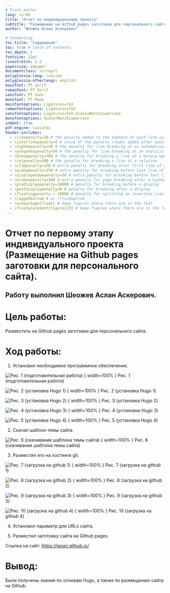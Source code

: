 ```yaml
---
# Front matter
lang: ru-RU
title: "Отчет по индивидуальному проекту"
subtitle: "Размещение на Github pages заготовки для персонального сайта."
author: "Шеожев Аслан Аскерович"

# Formatting
toc-title: "Содержание"
toc: true # Table of contents
toc_depth: 2
fontsize: 12pt
linestretch: 1.5
papersize: a4paper
documentclass: scrreprt
polyglossia-lang: russian
polyglossia-otherlangs: english
mainfont: PT Serif
romanfont: PT Serif
sansfont: PT Sans
monofont: PT Mono
mainfontoptions: Ligatures=TeX
romanfontoptions: Ligatures=TeX
sansfontoptions: Ligatures=TeX,Scale=MatchLowercase
monofontoptions: Scale=MatchLowercase
indent: true
pdf-engine: lualatex
header-includes:
  - \linepenalty=10 # the penalty added to the badness of each line within a paragraph (no associated penalty node) Increasing the value makes tex try to have fewer lines in the paragraph.
  - \interlinepenalty=0 # value of the penalty (node) added after each line of a paragraph.
  - \hyphenpenalty=50 # the penalty for line breaking at an automatically inserted hyphen
  - \exhyphenpenalty=50 # the penalty for line breaking at an explicit hyphen
  - \binoppenalty=700 # the penalty for breaking a line at a binary operator
  - \relpenalty=500 # the penalty for breaking a line at a relation
  - \clubpenalty=150 # extra penalty for breaking after first line of a paragraph
  - \widowpenalty=150 # extra penalty for breaking before last line of a paragraph
  - \displaywidowpenalty=50 # extra penalty for breaking before last line before a display math
  - \brokenpenalty=100 # extra penalty for page breaking after a hyphenated line
  - \predisplaypenalty=10000 # penalty for breaking before a display
  - \postdisplaypenalty=0 # penalty for breaking after a display
  - \floatingpenalty = 20000 # penalty for splitting an insertion (can only be split footnote in standard LaTeX)
  - \raggedbottom # or \flushbottom
  - \usepackage{float} # keep figures where there are in the text
  - \floatplacement{figure}{H} # keep figures where there are in the text
---
```


# Отчет по первому этапу индивидуального проекта (Размещение на Github pages заготовки для персонального сайта).
## Работу выполнил Шеожев Аслан Аскерович.

# Цель работы:

Разместить на Github pages заготовки для персонального сайта.

# Ход работы:

1. Установил необходимое программное обеспечение.

![Рис. 1 (подготовительная работа)](image/1.jpg) { width=100% } Рис. 1 (подготовительная работа)

![Рис. 2 (установка Hugo 1)](image/3.jpg) { width=100% } Рис. 2 (установка Hugo 1)

![Рис. 3 (установка Hugo 2)](image/4.jpg) { width=100% } Рис. 3 (установка Hugo 2)

![Рис. 4 (установка Hugo 3)](image/5.jpg) { width=100% } Рис. 4 (установка Hugo 3)

![Рис. 5 (установка Hugo 4)](image/6.jpg) { width=100% } Рис. 5 (установка Hugo 4)

2. Скачал шаблон темы сайта.

![Рис. 6 (скачивание шаблона темы сайта)](image/2.jpg) { width=100% } Рис. 6 (скачивание шаблона темы сайта)

3. Разместил его на хостинге git.

![Рис. 7 (загрузка на github 1)](image/7.jpg) { width=100% } Рис. 7 (загрузка на github 1)

![Рис. 8 (загрузка на github 2)](image/8.jpg) { width=100% } Рис. 8 (загрузка на github 2)

![Рис. 9 (загрузка на github 3)](image/9.jpg) { width=100% } Рис. 9 (загрузка на github 3)

![Рис. 10 (загрузка на github 4)](image/10.jpg) { width=100% } Рис. 10 (загрузка на github 4)

4. Установил параметр для URLs сайта.

5. Разместил заготовку сайта на Github pages.

Ссылка на сайт: https://jexari.github.io/

# Вывод:
Были получены знания по основам Hugo, а также по размещению сайта на Github.